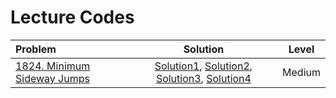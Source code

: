 # Lecture Codes

|  **Problem**  |  **Solution**  |  **Level**  |
|:--------------|:--------------:|:-----------:|
|  [1824. Minimum Sideway Jumps](https://leetcode.com/problems/minimum-sideway-jumps/description/)  |  [Solution1](), [Solution2](), [Solution3](), [Solution4]()  |  Medium  |